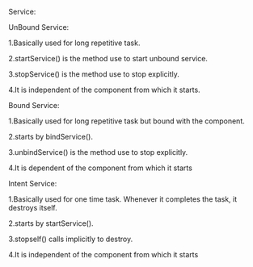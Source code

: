Service:

UnBound Service:

1.Basically used for long repetitive task.

2.startService() is the method use to start unbound service.

3.stopService() is the method use to stop explicitly.

4.It is independent of the component from which it starts.


Bound Service:

1.Basically used for long repetitive task but bound with the component.

2.starts by bindService().

3.unbindService() is the method use to stop explicitly.

4.It is dependent of the component from which it starts

Intent Service:

1.Basically used for one time task. Whenever it completes the task, it destroys itself.

2.starts by startService().

3.stopself() calls implicitly to destroy.

4.It is independent of the component from which it starts